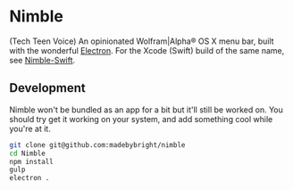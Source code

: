 Nimble
==

(Tech Teen Voice) An opinionated Wolfram|Alpha® OS X menu bar, built with the wonderful [Electron](http://electron.atom.io/). For the Xcode (Swift) build of the same name, see [Nimble-Swift](https://github.com/madebybright/Nimble-Swift).

## Development
Nimble won't be bundled as an app for a bit but it'll still be worked on. You should try get it working on your system, and add something cool while you're at it.

```bash
git clone git@github.com:madebybright/nimble
cd Nimble
npm install
gulp
electron .
```